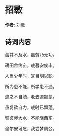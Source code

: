 # 招斁

**作者**: 刘敞

## 诗词内容

凿井不及水，虽劳乃无功。

耕田舍终亩，歳暮安俟丰。

人当少年时，耳目明以聪。

所为患不能，所学患不通。

患之不自勉，老去逾颛蒙。

虽复欲自力，歳时已飘蓬。

譬彼陟大水，不能晓西东。

谕尔安可忘，我尝梦周公。

